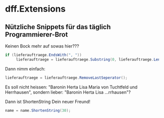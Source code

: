 dff.Extensions
================================
Nützliche Snippets für das täglich Programmierer-Brot
-----------------------------------------------------

Keinen Bock mehr auf sowas hier???

```c#
if (lieferauftraege.EndsWith(", "))
     lieferauftraege = lieferauftraege.Substring(0, lieferauftraege.Length - 2);
``` 
Dann nimm einfach:
```c#
lieferauftraege = lieferauftraege.RemoveLastSeperator();
```

Es soll nicht heissen: "Baronin Herta Lisa Maria von Tuchtfeld und Herrhausen", sondern lieber: "Baronin Herta Lisa ...rrhausen"?

Dann ist ShortenString Dein neuer Freund!

```c#
name = name.ShortenString(30);
```
